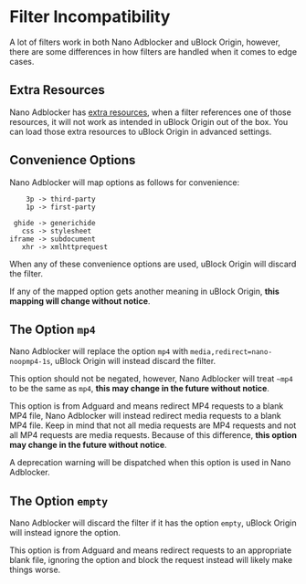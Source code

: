 # Filter Incompatibility

A lot of filters work in both Nano Adblocker and uBlock Origin, however, there are some differences in how filters are handled 
when it comes to edge cases. 

## Extra Resources

Nano Adblocker has [extra resources](https://raw.githubusercontent.com/NanoAdblocker/NanoFilters/master/NanoFilters/NanoResources.txt), 
when a filter references one of those resources, it will not work as intended in uBlock Origin out of the box. You can load those 
extra resources to uBlock Origin in advanced settings. 

## Convenience Options

Nano Adblocker will map options as follows for convenience: 
```
    3p -> third-party
    1p -> first-party

 ghide -> generichide
   css -> stylesheet
iframe -> subdocument
   xhr -> xmlhttprequest
```

When any of these convenience options are used, uBlock Origin will discard the filter. 

If any of the mapped option gets another meaning in uBlock Origin, **this mapping will change without notice**. 

## The Option `mp4`

Nano Adblocker will replace the option `mp4` with `media,redirect=nano-noopmp4-1s`, uBlock Origin will instead discard the filter. 

This option should not be negated, however, Nano Adblocker will treat `~mp4` to be the same as `mp4`, **this may change in the future 
without notice**. 

This option is from Adguard and means redirect MP4 requests to a blank MP4 file, Nano Adblocker will instead redirect media requests 
to a blank MP4 file. Keep in mind that not all media requests are MP4 requests and not all MP4 requests are media requests. Because 
of this difference, **this option may change in the future without notice**. 

A deprecation warning will be dispatched when this option is used in Nano Adblocker. 

## The Option `empty`

Nano Adblocker will discard the filter if it has the option `empty`, uBlock Origin will instead ignore the option. 

This option is from Adguard and means redirect requests to an appropriate blank file, ignoring the option and block the request 
instead will likely make things worse. 
